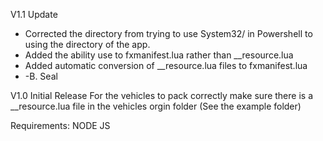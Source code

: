 V1.1 Update
- Corrected the directory from trying to use System32/ in Powershell to using the directory of the app. 
- Added the ability use to fxmanifest.lua rather than __resource.lua
- Added automatic conversion of __resource.lua files to fxmanifest.lua
- -B. Seal



V1.0 Initial Release
For the vehicles to pack correctly make sure there is a __resource.lua file in the vehicles orgin folder (See the example folder)

Requirements:
NODE JS
